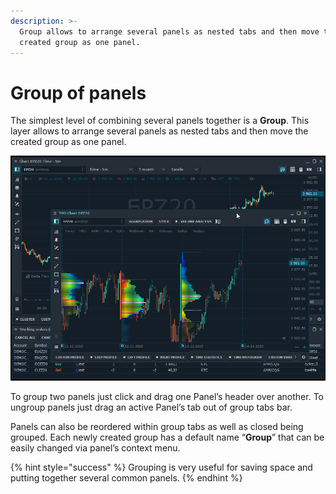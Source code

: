 ```yaml
---
description: >-
  Group allows to arrange several panels as nested tabs and then move the
  created group as one panel.
---
```


# Group of panels

The simplest level of combining several panels together is a **Group**. This layer allows to arrange several panels as nested tabs and then move the created group as one panel.

![Panels grouping](../.gitbook/assets/groups.gif)

To group two panels just click and drag one Panel’s header over another. To ungroup panels just drag an active Panel’s tab out of group tabs bar.

Panels can also be reordered within group tabs as well as closed being grouped. Each newly created group has a default name “**Group**” that can be easily changed via panel’s context menu.

{% hint style="success" %}
Grouping is very useful for saving space and putting together several common panels.
{% endhint %}

